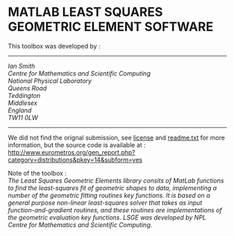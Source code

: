# MATLAB LEAST SQUARES GEOMETRIC ELEMENT SOFTWARE  

This toolbox was developed by :  

---

*Ian Smith  
Centre for Mathematics and Scientific Computing   
National Physical Laboratory   
Queens Road   
Teddington     
Middlesex   
England   
TW11 0LW*  

---


We did not find the orignal submission, see [license](https://github.com/renaultJB/GIBOC-Knee-Coordinate-System/blob/master/PaperCodes/SubFunctions/Surfit_Smith/licence.pdf) and [readme.txt](https://github.com/renaultJB/GIBOC-Knee-Coordinate-System/blob/master/PaperCodes/SubFunctions/Surfit_Smith/readme.txt) for more information, but the source code is available at :   
http://www.eurometros.org/gen_report.php?category=distributions&pkey=14&subform=yes

Note of the toolbox :   
*The Least Squares Geometric Elements library consits of MatLab functions to find the least-squares fit of geometric shapes to data, implementing a number of the geometric fitting routines key functions. It is based on a general purpose non-linear least-squares solver that takes as input function-and-gradient routines, and these routines are implementations of the geometric evaluation key functions. LSGE was developed by NPL Centre for Mathematics and Scientific Computing.*
